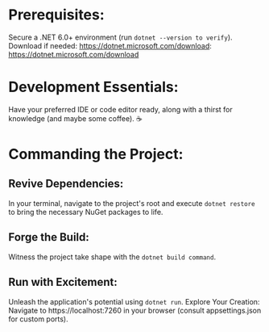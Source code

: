 
# Prerequisites:

Secure a .NET 6.0+ environment (run `dotnet --version to verify`). 
Download if needed: https://dotnet.microsoft.com/download: https://dotnet.microsoft.com/download

# Development Essentials: 

Have your preferred IDE or code editor ready, along with a thirst for knowledge (and maybe some coffee). ☕️

# Commanding the Project:

## Revive Dependencies: 
In your terminal, navigate to the project's root and execute `dotnet restore` to bring the necessary NuGet packages to life.

## Forge the Build: 
Witness the project take shape with the `dotnet build command`.

## Run with Excitement: 
Unleash the application's potential using `dotnet run`.
Explore Your Creation: Navigate to https://localhost:7260 in your browser (consult appsettings.json for custom ports).
